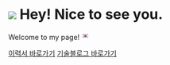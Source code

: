<h1><img src="https://emojis.slackmojis.com/emojis/images/1531849430/4246/blob-sunglasses.gif?1531849430" width="30"/> Hey! Nice to see you.</h1>

<p>Welcome to my page!  <img src="https://github.com/helloJosh/helloJosh/blob/main/south-korea.png" />

[이력서 바로가기](https://brazen-gas-0d4.notion.site/1cad7345e160411c9d2a097cd854d6f0)
[기술블로그 바로가기](https://hellojosh.tistory.com/)
